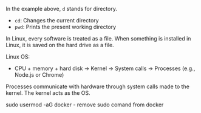 In the example above, `d` stands for directory.

- `cd`: Changes the current directory
- `pwd`: Prints the present working directory

In Linux, every software is treated as a file. When something is installed in Linux, it is saved on the hard drive as a file.

Linux OS:

- CPU + memory + hard disk -> Kernel -> System calls -> Processes (e.g., Node.js or Chrome)

Processes communicate with hardware through system calls made to the kernel. The kernel acts as the OS.

sudo usermod -aG docker <username> - remove sudo comand from docker
